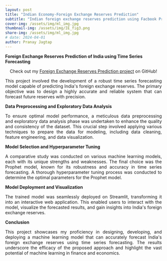 ```yaml
---
layout: post
title: "Indian Economy-Foreign Exchange Reserves Prediction"
subtitle: "Indian foreign exchange reserves prediction using Facbook Prophet model"
cover-img: /assets/img/ml_img.jpg
thumbnail-img: /assets/img/IE_fig3.png
share-img: /assets/img/ml_img.jpg
# date: 2024-04-01
author: Pranay Jagtap
---
```


**Foreign Exchange Reserves Prediction of India using Time Series Forecasting**

<p align="center">
  Check out my <a href="https://github.com/PranayJagtap06/ML_Projects/tree/main/Indian%20Economy-Foreign%20Exchange%20Reserves%20Prediction">Foreign Exchange Reserves Prediction project</a> on GitHub!
</p>

<!-- <p align="center">
  <img src="assets/img/IE_fig3.png" width=300 alt="Current & Estimated Foreign Exchange Reserves">
</p> -->

<p style="text-align: justify;">
  This project involved the development of a robust time series forecasting model capable of predicting India's foreign exchange reserves. The primary objective was to 
  design a highly accurate and reliable system that can forecast future reserves with precision.
</p>

**Data Preprocessing and Exploratory Data Analysis**

<p style="text-align: justify;">
  To ensure optimal model performance, a meticulous data preprocessing and exploratory data analysis phase was undertaken to enhance the quality and consistency of the dataset. 
  This crucial step involved applying various techniques to prepare the data for modeling, including data cleaning, feature engineering, and data visualization.
</p>

**Model Selection and Hyperparameter Tuning**

<p style="text-align: justify;">
  A comparative study was conducted on various machine learning models, each with its unique strengths and weaknesses. The final choice was the Prophet model, known for its 
  robustness and accuracy in time series forecasting. A thorough hyperparameter tuning process was conducted to determine the optimal parameters for the Prophet model.
</p>

**Model Deployment and Visualization**

<p style="text-align: justify;">
  The trained model was seamlessly deployed on Streamlit, transforming it into an interactive web application. This enabled users to interact with the model, visualize the 
  forecasted results, and gain insights into India's foreign exchange reserves.
</p>

**Conclusion**

<p style="text-align: justify;">
  This project showcases my proficiency in designing, developing, and deploying a machine learning model that can accurately forecast India's foreign exchange reserves using 
  time series forecasting. The results underscore the efficacy of the proposed approach and highlight the vast potential of machine learning in finance and economics.
</p>
